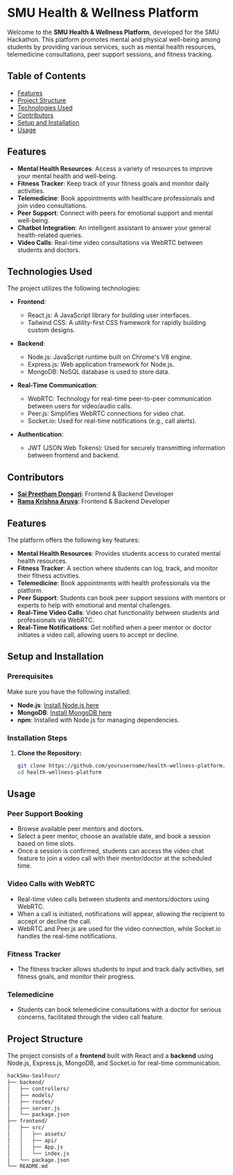 # SMU Health & Wellness Platform

Welcome to the **SMU Health & Wellness Platform**, developed for the SMU Hackathon. This platform promotes mental and physical well-being among students by providing various services, such as mental health resources, telemedicine consultations, peer support sessions, and fitness tracking.

## Table of Contents

- [Features](#features)
- [Project Structure](#project-structure)
- [Technologies Used](#technologies-used)
- [Contributors](#contributors)
- [Setup and Installation](#setup-and-installation)
- [Usage](#usage)

## Features

- **Mental Health Resources**: Access a variety of resources to improve your mental health and well-being.
- **Fitness Tracker**: Keep track of your fitness goals and monitor daily activities.
- **Telemedicine**: Book appointments with healthcare professionals and join video consultations.
- **Peer Support**: Connect with peers for emotional support and mental well-being.
- **Chatbot Integration**: An intelligent assistant to answer your general health-related queries.
- **Video Calls**: Real-time video consultations via WebRTC between students and doctors.

## Technologies Used

The project utilizes the following technologies:

- **Frontend**:
  - React.js: A JavaScript library for building user interfaces.
  - Tailwind CSS: A utility-first CSS framework for rapidly building custom designs.
  
- **Backend**:
  - Node.js: JavaScript runtime built on Chrome's V8 engine.
  - Express.js: Web application framework for Node.js.
  - MongoDB: NoSQL database is used to store data.

- **Real-Time Communication**:
  - WebRTC: Technology for real-time peer-to-peer communication between users for video/audio calls.
  - Peer.js: Simplifies WebRTC connections for video chat.
  - Socket.io: Used for real-time notifications (e.g., call alerts).

- **Authentication**:
  - JWT (JSON Web Tokens): Used for securely transmitting information between frontend and backend.

## Contributors

- **[Sai Preetham Dongari](https://github.com/preethamdnr)**:  Frontend & Backend Developer
- **[Rama Krishna Aruva](https://github.com/Ramaruva)**: Frontend & Backend Developer 


## Features

The platform offers the following key features:

- **Mental Health Resources**: Provides students access to curated mental health resources.
- **Fitness Tracker**: A section where students can log, track, and monitor their fitness activities.
- **Telemedicine**: Book appointments with health professionals via the platform.
- **Peer Support**: Students can book peer support sessions with mentors or experts to help with emotional and mental challenges.
- **Real-Time Video Calls**: Video chat functionality between students and professionals via WebRTC.
- **Real-Time Notifications**: Get notified when a peer mentor or doctor initiates a video call, allowing users to accept or decline.
## Setup and Installation

### Prerequisites

Make sure you have the following installed:

- **Node.js**: [Install Node.js here](https://nodejs.org)
- **MongoDB**: [Install MongoDB here](https://www.mongodb.com)
- **npm**: Installed with Node.js for managing dependencies.

### Installation Steps

1. **Clone the Repository:**

   ```bash
   git clone https://github.com/yourusername/health-wellness-platform.git
   cd health-wellness-platform
## Usage

### Peer Support Booking

- Browse available peer mentors and doctors.
- Select a peer mentor, choose an available date, and book a session based on time slots.
- Once a session is confirmed, students can access the video chat feature to join a video call with their mentor/doctor at the scheduled time.

### Video Calls with WebRTC

- Real-time video calls between students and mentors/doctors using WebRTC.
- When a call is initiated, notifications will appear, allowing the recipient to accept or decline the call.
- WebRTC and Peer.js are used for the video connection, while Socket.io handles the real-time notifications.

### Fitness Tracker

- The fitness tracker allows students to input and track daily activities, set fitness goals, and monitor their progress.

### Telemedicine

- Students can book telemedicine consultations with a doctor for serious concerns, facilitated through the video call feature.


## Project Structure

The project consists of a **frontend** built with React and a **backend** using Node.js, Express.js, MongoDB, and Socket.io for real-time communication.

```bash
hackSmu-SealFour/
├── backend/
│   ├── controllers/
│   ├── models/
│   ├── routes/
│   ├── server.js
│   └── package.json
├── frontend/
│   ├── src/
│   │   ├── assets/
│   │   ├── api/
│   │   ├── App.js
│   │   └── index.js
│   └── package.json
└── README.md



